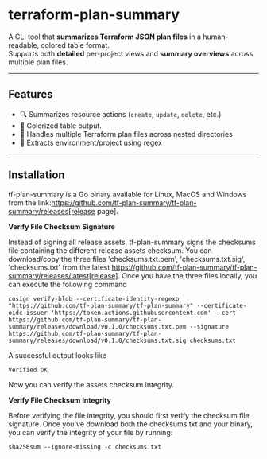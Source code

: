 # terraform-plan-summary

A CLI tool that **summarizes Terraform JSON plan files** in a human-readable, colored table format.  
Supports both **detailed** per-project views and **summary overviews** across multiple plan files.

---

## Features

- 🔍 Summarizes resource actions (`create`, `update`, `delete`, etc.)
- 🎨 Colorized table output.
- 📁 Handles multiple Terraform plan files across nested directories
- 🔎 Extracts environment/project using regex

---

## Installation


tf-plan-summary is a Go binary available for Linux, MacOS and Windows from the link:https://github.com/tf-plan-summary/tf-plan-summary/releases[release page].

**Verify File Checksum Signature**

Instead of signing all release assets, tf-plan-summary signs the checksums file containing the different release assets checksum.
You can download/copy the three files 'checksums.txt.pem', 'checksums.txt.sig', 'checksums.txt' from the latest https://github.com/tf-plan-summary/tf-plan-summary/releases/latest[release].
Once you have the three files locally, you can execute the following command

```
cosign verify-blob --certificate-identity-regexp "https://github.com/tf-plan-summary/tf-plan-summary" --certificate-oidc-issuer 'https://token.actions.githubusercontent.com' --cert https://github.com/tf-plan-summary/tf-plan-summary/releases/download/v0.1.0/checksums.txt.pem --signature https://github.com/tf-plan-summary/tf-plan-summary/releases/download/v0.1.0/checksums.txt.sig checksums.txt
```

A successful output looks like

```
Verified OK
```


Now you can verify the assets checksum integrity.

**Verify File Checksum Integrity**

Before verifying the file integrity, you should first verify the checksum file signature.
Once you've download both the checksums.txt and your binary, you can verify the integrity of your file by running:

```
sha256sum --ignore-missing -c checksums.txt
```

